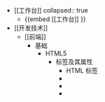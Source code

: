 - [[工作台]] 
  collapsed:: true
	- {{embed [[工作台]] }}
- [[开发技术]]
	- [[前端]]
		- 基础
			- HTML5
				- 标签及其属性
					- HTML 标签
					  <!-->
					- <!DOCTYPE>
					- <a>
					- <abbr><acronym><address><applet><area><article><aside><audio><b><base><basefont><bdi><bdo><big><blockquote><body><br><button><canvas><caption><center><cite><code><col><colgroup><command><datalist><dd><del><details><dfn><dialog><dir><div><dl><dt><em><embed><fieldset><figcaption><figure><font><footer><form><frame><frameset><head><header><hgroup><h1> - <h6><hr><i><iframe><img><input><ins><kbd><keygen><label><legend><li><link><main><map><mark><menu><meta><meter><nav><noframes><noscript><object><ol><optgroup><option><output><p><param><pre><html><picture><progress><q><rp><rt><ruby><s><samp><script><section><select><small><source><span><strike><strong><style><sub><summary><sup><table><tbody><td><textarea>< template><tfoot><th><thead><time><title><tr><track><tt><u><ul><var><video><wbr>
				- 样式
				- 选择器
			- CSS
			- JavaScript
			-
		- [[nodejs和npm的安装和环境搭建]] #node.js
		- [[[Vue学习]Vue开发流程——创建项目]] #vue
		-
		-
	- [[后端]]
		- [[ubuntu下安装npm+node.js]] #linux #unbuntu
		-
		-
		-
- 归档
	-